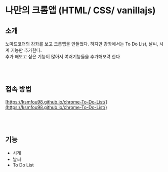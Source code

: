 # 나만의 크롬앱  (HTML/ CSS/ vanillajs)  


## 소개  

노마드코더의 강좌를 보고 크롬앱을 만들었다. 하지만 강좌에서는 To Do List, 날씨, 시계 기능만 추가한다.   
추가 해보고 싶은 기능이 많아서 여러기능들을 추가해보려 한다

<br/><br/>
## 접속 방법  

[https://ksmfou98.github.io/chrome-To-Do-List/](https://ksmfou98.github.io/chrome-To-Do-List/)

<br/><br/>
## 기능

- 시계  
- 날씨
- To Do List

